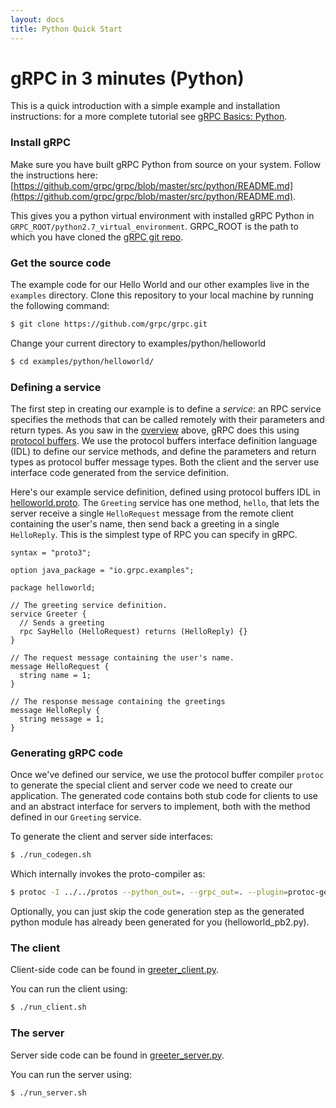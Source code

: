 ```yaml
---
layout: docs
title: Python Quick Start
---
```


<h1 class="page-header">gRPC in 3 minutes (Python)</h1>

<p class="lead">This is a quick introduction with a simple example and installation instructions: for a more complete tutorial see <a href="/docs/tutorials/basic/python.html">gRPC Basics: Python</a>.</p>

### Install gRPC
Make sure you have built gRPC Python from source on your system. Follow the instructions here:
[https://github.com/grpc/grpc/blob/master/src/python/README.md](https://github.com/grpc/grpc/blob/master/src/python/README.md).

This gives you a python virtual environment with installed gRPC Python
in `GRPC_ROOT/python2.7_virtual_environment`. GRPC_ROOT is the path to which you
have cloned the [gRPC git repo](https://github.com/grpc/grpc).

### Get the source code

The example code for our Hello World and our other examples live in the `examples`
directory. Clone this repository to your local machine by running the
following command:


```sh
$ git clone https://github.com/grpc/grpc.git
```

Change your current directory to examples/python/helloworld

```sh
$ cd examples/python/helloworld/
```

### Defining a service

The first step in creating our example is to define a *service*: an RPC
service specifies the methods that can be called remotely with their parameters
and return types. As you saw in the
[overview](#protocolbuffers) above, gRPC does this using [protocol
buffers](https://developers.google.com/protocol-buffers/docs/overview). We
use the protocol buffers interface definition language (IDL) to define our
service methods, and define the parameters and return
types as protocol buffer message types. Both the client and the
server use interface code generated from the service definition.

Here's our example service definition, defined using protocol buffers IDL in
[helloworld.proto](https://github.com/grpc/grpc/blob/master/examples/protos/helloworld.proto). The `Greeting`
service has one method, `hello`, that lets the server receive a single
`HelloRequest`
message from the remote client containing the user's name, then send back
a greeting in a single `HelloReply`. This is the simplest type of RPC you
can specify in gRPC.

```
syntax = "proto3";

option java_package = "io.grpc.examples";

package helloworld;

// The greeting service definition.
service Greeter {
  // Sends a greeting
  rpc SayHello (HelloRequest) returns (HelloReply) {}
}

// The request message containing the user's name.
message HelloRequest {
  string name = 1;
}

// The response message containing the greetings
message HelloReply {
  string message = 1;
}

```

<a name="generating"></a>
### Generating gRPC code

Once we've defined our service, we use the protocol buffer compiler
`protoc` to generate the special client and server code we need to create
our application. The generated code contains both stub code for clients to
use and an abstract interface for servers to implement, both with the method
defined in our `Greeting` service.

To generate the client and server side interfaces:

```sh
$ ./run_codegen.sh
```
Which internally invokes the proto-compiler as:

```sh
$ protoc -I ../../protos --python_out=. --grpc_out=. --plugin=protoc-gen-grpc=`which grpc_python_plugin` ../../protos/helloworld.proto
```

Optionally, you can just skip the code generation step as the generated python module has already
been generated for you (helloworld_pb2.py).

### The client

Client-side code can be found in [greeter_client.py](https://github.com/grpc/grpc/blob/master/examples/python/helloworld/greeter_client.py).

You can run the client using:

```sh
$ ./run_client.sh
```


### The server

Server side code can be found in [greeter_server.py](https://github.com/grpc/grpc/blob/master/examples/python/helloworld/greeter_server.py). 

You can run the server using:

```sh
$ ./run_server.sh
```


